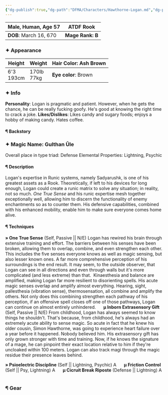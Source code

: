 ```yaml
---
{"dg-publish":true,"dg-path":"DFMA/Characters/Hawthorne-Logan.md","dg-permalink":"DFMA/Characters/Hawthorne-Logan","permalink":"/DFMA/Characters/Hawthorne-Logan/"}
---
```



| **Male, Human, Age 57** | **ATDF Rook**    |
| ----------------------- | ---------------- |
| **DOB**: March 16, 670  | **Mage Rank: B** |

### ✦ Appearance 

| **Height**   | **Weight**    | **Hair Color**: Ash Brown |
| ------------ | ------------- | ------------------------- |
| 6'3<br>193cm | 170lb<br>77kg | **Eye color**: Brown      |



### ✦ Info
**Personality**: Logan is pragmatic and patient. However, when he gets the chance, he can be really fucking goofy. He's good at knowing the right time to crack a joke.
**Likes/Dislikes**: Likes candy and sugary foods; enjoys a hobby of making candy. Hates coffee.

#### ¶ Backstory





### ✦ Magic Name: Gulthan Ūle
Overall place in type triad: Defense 
Elemental Properties: Lightning, Psychic
#### ¶ Description
Logan's expertise in Runic systems, namely Sadyarushk, is one of his greatest assets as a Rook. Theoretically, if left to his devices for long enough, Logan could create a runic matrix to solve any situation; in reality, not so much.
*One True Sense* and his runic expertise mesh together exceptionally well, allowing him to discern the functionality of enemy enchantments so as to counter them. 
His defensive capabilities, combined with his enhanced mobility, enable him to make sure everyone comes home alive.
#### ¶ Techniques
**» One True Sense** (Self, Passive || N/E)
	Logan has rewired his brain through extensive training and effort. The barriers between his senses have been broken, allowing them to overlap, combine, and even strengthen each other. This includes the five senses everyone knows as well as magic sensing, but also lesser known ones.
	A far more comprehensive perception of his surroundings is the end result. It may seem, to the outside observer, that Logan can see in all directions and even through walls but it's more complicated (and less extreme) than that.
	­
	Kinaesthesia and balance are amplified, making Logan far more resilient to disorienting spells. His acute magic senses overlap and amplify almost everything. Hearing, sight, pallesthesia (vibration sense), thermosensation, all combine and amplify the others.
	Not only does this combining strengthen each pathway of his perception, if an offensive spell closes off one of those pathways, Logan can continue on almost entirely unhindered.
	$\quad$­
	**µ Inborn Extrasensory Gift** (Self, Passive || N/E)
		From childhood, Logan has always seemed to know things he shouldn't. That's because, from childhood, he's always had an extremely acute ability to sense magic. So acute in fact that he knew his older cousin, Simon Hawthorne, was going to experience heart failure over a year before it happened.
		Nobody believed him.
		His extrasensory gift has only grown stronger with time and training. Now, if he knows the signature of a mage, he can pinpoint their exact location relative to him if they're uncloaked within 100 meters. Logan can also track magi through the magic residue their presence leaves behind.

**» Psioelectric Discipline** (Self || Lightning, Psychic)
	A
	$\quad$
	**µ Friction Control** (Self || Psy, Lightning)
		 A
	$\quad$
	**µ Cicruit Break Riposte** (Defense || Lightning)
		A
	$\quad$


### ¶ Gear

